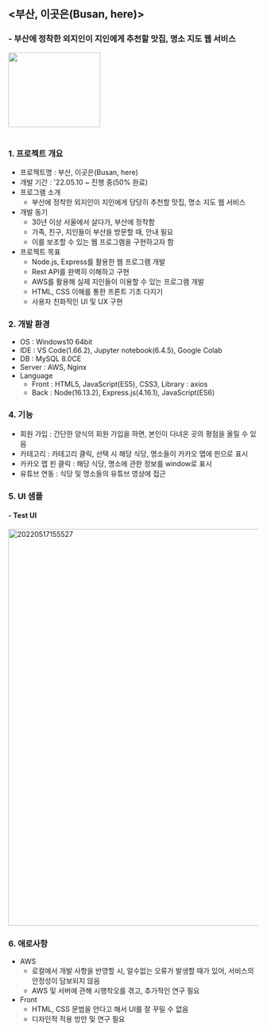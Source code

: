 ## <부산, 이곳은(Busan, here)>
### - 부산에 정착한 외지인이 지인에게 추천할 맛집, 명소 지도 웹 서비스 
<!--
<img src="https://user-images.githubusercontent.com/96553431/168752791-4cda4d98-fb79-4561-9c28-7941b6bb9d49.png" width="175" height="150"><br>
![busan,here_logo5](https://user-images.githubusercontent.com/96553431/168899776-e026d934-d8af-40ed-8f2c-f3c789022890.png)
-->

<img src="https://user-images.githubusercontent.com/96553431/168899776-e026d934-d8af-40ed-8f2c-f3c789022890.png" width="185" height="150"><br>
<br>

### 1. 프로젝트 개요
- 프로젝트명 : 부산, 이곳은(Busan, here)
- 개발 기간 : '22.05.10 ~ 진행 중(50% 완료)
- 프로그램 소개
    - 부산에 정착한 외지인이 지인에게 당당히 추천할 맛집, 명소 지도 웹 서비스 
- 개발 동기
    - 30년 이상 서울에서 살다가, 부산에 정착함
    - 가족, 친구, 지인들이 부산을 방문할 때, 안내 필요
    - 이를 보조할 수 있는 웹 프로그램을 구현하고자 함
- 프로젝트 목표
    - Node.js, Express를 활용한 웹 프로그램 개발
    - Rest API를 완벽히 이해하고 구현
    - AWS를 활용해 실제 지인들이 이용할 수 있는 프로그램 개발
    - HTML, CSS 이해를 통한 프론트 기초 다지기
    - 사용자 친화적인 UI 및 UX 구현

### 2. 개발 환경
- OS : Windows10 64bit
- IDE : VS Code(1.66.2), Jupyter notebook(6.4.5), Google Colab
- DB : MySQL 8.0CE
- Server : AWS, Nginx
- Language
    - Front : HTML5, JavaScript(ES5), CSS3, Library : axios
    - Back : Node(16.13.2), Express.js(4.16.1), JavaScript(ES6)

### 4. 기능
- 회원 가입 : 간단한 양식의 회원 가입을 하면, 본인이 다녀온 곳의 평점을 올릴 수 있음
- 카테고리 : 카테고리 클릭, 선택 시 해당 식당, 명소들이 카카오 맵에 핀으로 표시
- 카카오 맵 핀 클릭 : 해당 식당, 명소에 관한 정보를 window로 표시
- 유튜브 연동 : 식당 및 명소들의 유튜브 영상에 접근


### 5. UI 샘플
#### - Test UI
<!-- <img width="798" alt="20220517155527" src="https://user-images.githubusercontent.com/96553431/168900202-71b88059-d6c2-45d5-b4cf-745d8d2e1c6d.png"> -->
<img width="798" alt="20220517155527" src="https://user-images.githubusercontent.com/96553431/170586178-58733f19-f0a3-478c-bfd9-ffb7adc56404.png">


### 6. 애로사항
- AWS
    - 로컬에서 개발 사항을 반영할 시, 알수없는 오류가 발생할 때가 있어, 서비스의 안정성이 담보되지 않음
    - AWS 및 서버에 관해 시행착오를 겪고, 추가적인 연구 필요
- Front
    - HTML, CSS 문법을 안다고 해서 UI를 잘 꾸밀 수 없음
    - 디자인적 적용 방안 및 연구 필요



